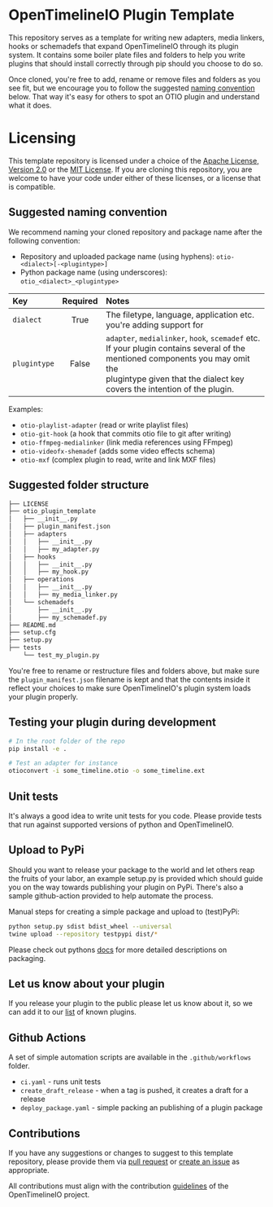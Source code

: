 # OpenTimelineIO Plugin Template

This repository serves as a template for writing new adapters, media linkers, 
hooks or schemadefs that expand OpenTimelineIO through its plugin system.
It contains some boiler plate files and folders to help you write plugins that 
should install correctly through pip should you choose to do so.

Once cloned, you're free to add, rename or remove files and folders as you 
see fit, but we encourage you to follow the suggested 
[naming convention](#Suggested-naming-convention) below. 
That way it's easy for others to spot an OTIO plugin and understand what it does.


# Licensing

This template repository is licensed under a choice of the 
[Apache License, Version 2.0](https://www.apache.org/licenses/LICENSE-2.0.txt)
or the [MIT License](https://opensource.org/licenses/MIT). If you are cloning 
this repository, you are welcome to have your code under either of these licenses, 
or a license that is compatible.


## Suggested naming convention

We recommend naming your cloned repository and package name after the 
following convention:

* Repository and uploaded package name (using hyphens):
`otio-<dialect>[-<plugintype>]`
* Python package name (using underscores): `otio_<dialect>_<plugintype>`


| Key          | Required | Notes                                                             |
|:-------------|:--------:|:------------------------------------------------------------------|
| `dialect`    | True     | The filetype, language, application etc. you're adding support for|
| `plugintype` | False    | `adapter`, `medialinker`, `hook`, `scemadef` etc.<br>If your plugin contains several of the mentioned components you may omit the<br>plugintype given that the dialect key covers the intention of the plugin.

Examples:
* `otio-playlist-adapter` (read or write playlist files)
* `otio-git-hook` (a hook that commits otio file to git after writing)
* `otio-ffmpeg-medialinker` (link media references using FFmpeg)
* `otio-videofx-shemadef` (adds some video effects schema)
* `otio-mxf` (complex plugin to read, write and link MXF files)


## Suggested folder structure

```bash
├── LICENSE
├── otio_plugin_template
│   ├── __init__.py
│   ├── plugin_manifest.json
│   ├── adapters
│   │   ├── __init__.py
│   │   ├── my_adapter.py
│   ├── hooks
│   │   ├── __init__.py
│   │   ├── my_hook.py
│   ├── operations
│   │   ├── __init__.py
│   │   ├── my_media_linker.py
│   └── schemadefs
│       ├── __init__.py
│       ├── my_schemadef.py
├── README.md
├── setup.cfg
├── setup.py
├── tests
    └── test_my_plugin.py
```
You're free to rename or restructure files and folders above, but make sure the 
`plugin_manifest.json` filename is kept and that the contents inside it reflect
your choices to make sure OpenTimelineIO's plugin system loads your plugin properly.


## Testing your plugin during development
```bash
# In the root folder of the repo
pip install -e .

# Test an adapter for instance
otioconvert -i some_timeline.otio -o some_timeline.ext
```


## Unit tests

It's always a good idea to write unit tests for you code.
Please provide tests that run against supported versions of python and 
OpenTimelineIO.


## Upload to PyPi

Should you want to release your package to the world and let others reap the 
fruits of your labor, an example setup.py is provided which should guide you 
on the way towards publishing your plugin on PyPi.
There's also a sample github-action provided to help automate the process.

Manual steps for creating a simple package and upload to (test)PyPi:
```bash
python setup.py sdist bdist_wheel --universal
twine upload --repository testpypi dist/*
```
Please check out pythons [docs](https://packaging.python.org/tutorials/packaging-projects/#packaging-python-projects) 
for more detailed descriptions on packaging. 


## Let us know about your plugin
If you release your plugin to the public please let us know about it, so we can 
add it to our [list](https://github.com/PixarAnimationStudios/OpenTimelineIO/wiki/Tools-and-Projects-Using-OpenTimelineIO) 
of known plugins.


## Github Actions

A set of simple automation scripts are available in the `.github/workflows` folder.
* `ci.yaml` - runs unit tests
* `create_draft_release` - when a tag is pushed, it creates a draft for a release
* `deploy_package.yaml` - simple packing an publishing of a plugin package


## Contributions

If you have any suggestions or changes to suggest to this template repository, 
please provide them via [pull request](otio-plugin-template/pulls) or [create an issue](otio-plugin-template/issues) as appropriate. 

All contributions must align with the contribution
[guidelines](https://opentimelineio.readthedocs.io/en/latest/tutorials/contributing.html) 
of the OpenTimelineIO project.
